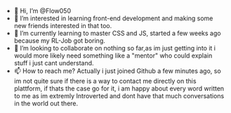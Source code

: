 - 👋 Hi, I’m @Flow050
- 👀 I’m interested in learning front-end development and making some new friends interested in that too.
- 🌱 I’m currently learning to master CSS and JS, started a few weeks ago because my RL-Job got boring.
- 💞️ I’m looking to collaborate on nothing so far,as im just getting into it i would more likely need something like a "mentor" who could explain stuff i just cant understand.
- 📫 How to reach me? Actually i just joined Github a few minutes ago, so im not quite sure if there is a way to contact me directly on this plattform, if thats the case go for it,
i am happy about every word written to me as im extremly Introverted and dont have that much conversations in the world out there. 

<!---
Flow050/Flow050 is a ✨ special ✨ repository because its `README.md` (this file) appears on your GitHub profile.
You can click the Preview link to take a look at your changes.
--->

